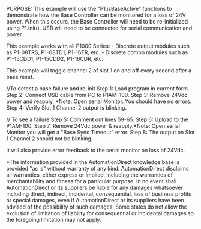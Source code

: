 PURPOSE:
  This example will use the "P1.isBaseActive" functions to demonstrate how the Base Controller 
  can be monitored for a loss of 24V power. When this occurs, the Base Controller will need to be 
  re-initialized  using P1.init(). USB will need to be connected for serial communication and power.
  
  This example works with all P1000 Series:
    - Discrete output modules such as P1-08TRS, P1-08TD1, P1-16TR, etc.
    - Discrete combo modules such as P1-15CDD1, P1-15CDD2, P1-16CDR, etc.  
  
  This example will toggle channel 2 of slot 1 on and off every second after a base reset. 

 //To detect a base failure and re-init
 Step 1: Load program in current form. 
 Step 2: Connect USB cable from PC to P1AM-100. 
 Step 3: Remove 24Vdc power and reapply. *Note: Open serial Monitor. You should have no errors. 
 Step 4: Verify Slot 1 Channel 2 output is blinking.
 
 // To see a failure
 Step 5: Comment out lines 59-65.
 Step 6: Upload to the P1AM-100.
 Step 7: Remove 24Vdc power & reapply.*Note: Open serial Monitor you will get a "Base Sync Timeout" error. 
 Step 8: The output on Slot 1 Channel 2 should not be blinking.

  It will also provide error feedback to the serial monitor on loss of 24Vdc.

*The information provided in the AutomationDirect knowledge base is provided "as is" without warranty of any kind. AutomationDirect disclaims all warranties, either express or implied, including the warranties of merchantability and fitness for a particular purpose. In no event shall AutomationDirect or its suppliers be liable for any damages whatsoever including direct, indirect, incidental, consequential, loss of business profits or special damages, even if AutomationDirect or its suppliers have been advised of the possibility of such damages. Some states do not allow the exclusion of limitation of liability for consequential or incidental damages so the foregoing limitation may not apply.